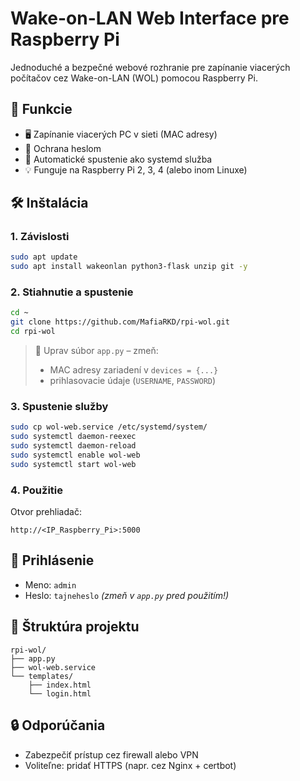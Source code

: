 # Wake-on-LAN Web Interface pre Raspberry Pi

Jednoduché a bezpečné webové rozhranie pre zapínanie viacerých počítačov cez Wake-on-LAN (WOL) pomocou Raspberry Pi.

## 🔧 Funkcie

- 🖥 Zapínanie viacerých PC v sieti (MAC adresy)
- 🔐 Ochrana heslom
- 🔁 Automatické spustenie ako systemd služba
- 💡 Funguje na Raspberry Pi 2, 3, 4 (alebo inom Linuxe)

## 🛠️ Inštalácia

### 1. Závislosti

```bash
sudo apt update
sudo apt install wakeonlan python3-flask unzip git -y
```

### 2. Stiahnutie a spustenie

```bash
cd ~
git clone https://github.com/MafiaRKD/rpi-wol.git
cd rpi-wol
```

> 📝 Uprav súbor `app.py` – zmeň:
> - MAC adresy zariadení v `devices = {...}`
> - prihlasovacie údaje (`USERNAME`, `PASSWORD`)

### 3. Spustenie služby

```bash
sudo cp wol-web.service /etc/systemd/system/
sudo systemctl daemon-reexec
sudo systemctl daemon-reload
sudo systemctl enable wol-web
sudo systemctl start wol-web
```

### 4. Použitie

Otvor prehliadač:

```
http://<IP_Raspberry_Pi>:5000
```

## 🔐 Prihlásenie

- Meno: `admin`
- Heslo: `tajneheslo` *(zmeň v `app.py` pred použitím!)*

## 📂 Štruktúra projektu

```
rpi-wol/
├── app.py
├── wol-web.service
└── templates/
    ├── index.html
    └── login.html
```

## 🔒 Odporúčania

- Zabezpečiť prístup cez firewall alebo VPN
- Voliteľne: pridať HTTPS (napr. cez Nginx + certbot)
